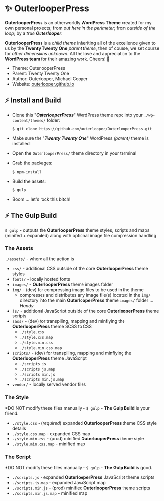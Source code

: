 # &#x2728; OuterlooperPress

**OuterlooperPress** is an otherworldly **WordPress Theme** created for my own personal projects; from *out here in the perimeter*; from *outside of the loop*; by a *true* ***Outerlooper***. 

**OuterlooperPress** is a *child theme* inheriting all of the excellence given to us by the **Twenty Twenty One** *parent theme*, then of course, we set course for *other dimensions unknown*. All the love and appreciation to the **WordPress team** for their amazing work. Cheers! &#x1F942;

- Theme: OuterlooperPress
- Parent: Twenty Twenty One
- Author: Outerlooper, Michael Cooper
- Website: [outerlooper.github.io](https://outerlooper.github.io/)

## &#x26A1; Install and Build

- Clone this "***OuterlooperPress***" WordPress theme repo into your `./wp-content/themes/` folder:

    `$ git clone https://github.com/outerlooper/OuterlooperPress.git`

- Make sure the "***Twenty Twenty One***" WordPress *(parent)* theme is installed
- Open the `OuterlooperPress/` theme directory in your terminal
- Grab the packages:

    `$ npm-install`

- Build the assets:

    `$ gulp`

- Boom ... let's rock this bitch!

## &#x26A1; The Gulp Build

`$ gulp` - outputs the **OuterlooperPress** theme styles, scripts and maps (minifed + expanded) along with optional image file compression handling

### The Assets

`./assets/` - where all the action is

- `css/` - additional CSS outside of the core **OuterlooperPress** theme styles
- `fonts/` - locally hosted fonts
- `images/` - **OuterlooperPress** theme images folder
- `img/` - (dev) for compressing image files to be used in the theme
  - compresses and distributes any image file(s) located in the `img/` directory into the main **OuterlooperPress** theme `images/` folder ... *Handy*
- `js/` - additional JavaScript outside of the core **OuterlooperPress** theme scripts
- `sass/` - (dev) for transpiling, mapping and minfiying the **OuterlooperPress** theme SCSS to CSS
  - `./style.css`
  - `./style.css.map`
  - `./style.min.css`
  - `./style.min.css.map`
- `scripts/` - (dev) for transpiling, mapping and minfiying the **OuterlooperPress** theme JavaScript
  - `./scripts.js`
  - `./scripts.js.map`
  - `./scripts.min.js`
  - `./scripts.min.js.map`
- `vendor/` - locally served vendor files

### The Style

*DO NOT modify these files manually - `$ gulp` - **The Gulp Build** is your friend.

- `./style.css` - (*required*) expanded **OuterlooperPress** theme CSS style details
- `./style.css.map` - expanded CSS map
- `./style.min.css` - (prod) minified **OuterlooperPress** theme style
- `./style.min.css.map` - minified map

### The Script

*DO NOT modify these files manually - `$ gulp` - **The Gulp Build** is good.

- `./scripts.js` - expanded **OuterlooperPress** JavaScript theme scripts
- `./scripts.js.map` - expanded JavaScript map
- `./scripts.min.js` - (prod) minified **OuterlooperPress** theme scripts
- `./scripts.min.js.map` - minified map
